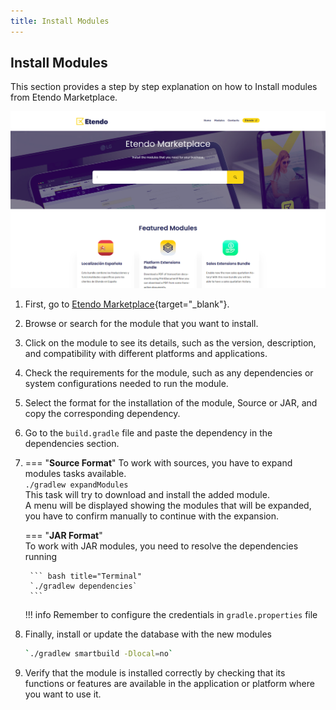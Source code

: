 ```yaml
---
title: Install Modules
---
```

## Install Modules

This section provides a step by step explanation on how to Install modules from Etendo Marketplace.

![](/docs/assets/drive/LWaskO0G5UdmwGWdwZy5nHf4FcCTMBcgObbWv_PSjtMPCOAeqBPNSoLKrqheTLiNqc_aiqbVrJYYJlCQ_o7rGGofcqN0-myRi3u3YpXYNuVt1FYIli0RbiWYD8hYGcDLMpRYVS_dHOGGOLY117nmB2o.png)

1.  First, go to [Etendo Marketplace](http://marketplace.etendo.cloud){target="_blank"}.
2.  Browse or search for the module that you want to install.
3.  Click on the module to see its details, such as the version, description, and compatibility with different platforms and applications.
4.  Check the requirements for the module, such as any dependencies or system configurations needed to run the module.
5.  Select the format for the installation of the module, Source or JAR, and copy the corresponding dependency.
6.  Go to the `build.gradle` file and paste the dependency in the dependencies section.
7. 
    === "**Source Format**"
        To work with sources, you have to expand modules tasks available.  
        `./gradlew expandModules`  
        This task will try to download and install the added module.   
        A menu will be displayed showing the modules that will be expanded, you have to confirm manually to continue with the expansion.  
        
    === "**JAR Format**"  
        To work with JAR modules, you need to resolve the dependencies running

        ``` bash title="Terminal"  
        `./gradlew dependencies`
        ```

    !!! info
        Remember to configure the credentials in `gradle.properties` file

8. Finally, install or update the database with the new modules 
    ``` bash title="Terminal" 
    `./gradlew smartbuild -Dlocal=no`
    ```
9. Verify that the module is installed correctly by checking that its functions or features are available in the application or platform where you want to use it.